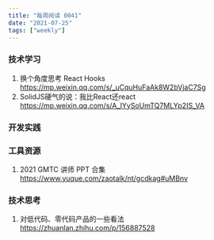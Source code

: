 ```yaml
---
title: "每周阅读 0041"
date: "2021-07-25"
tags: ["weekly"]
---
```


### 技术学习
1. 换个角度思考 React Hooks https://mp.weixin.qq.com/s/_uCquHuFaAk8W2bVjaC7Sg
2. SolidJS硬气的说：我比React还react https://mp.weixin.qq.com/s/A_IYySoUmTQ7MLYp2IS_VA
### 开发实践


### 工具资源
1. 2021 GMTC 讲师 PPT 合集 https://www.yuque.com/zaotalk/nt/gcdkag#uMBnv

### 技术思考
1. 对低代码、零代码产品的一些看法 https://zhuanlan.zhihu.com/p/156887528


